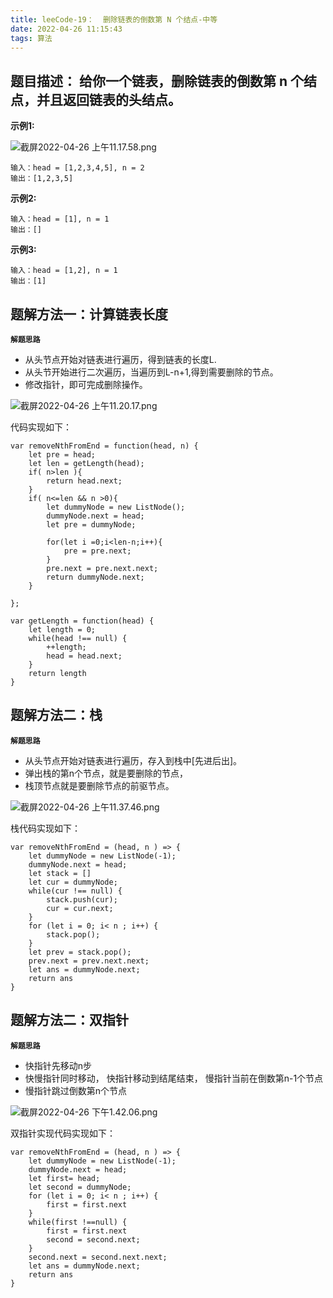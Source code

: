 ```yaml
---
title: leeCode-19：  删除链表的倒数第 N 个结点-中等
date: 2022-04-26 11:15:43
tags: 算法
---
```


<meta name="referrer" content="no-referrer"/>


## 题目描述：  给你一个链表，删除链表的倒数第 n 个结点，并且返回链表的头结点。

**示例1:**

![截屏2022-04-26 上午11.17.58.png](https://upload-images.jianshu.io/upload_images/11846892-5e32bed5083b7760.png?imageMogr2/auto-orient/strip%7CimageView2/2/w/1240)

```
输入：head = [1,2,3,4,5], n = 2
输出：[1,2,3,5]
```

**示例2:**

```
输入：head = [1], n = 1
输出：[]
```

**示例3:**

```
输入：head = [1,2], n = 1
输出：[1]
```

## 题解方法一：计算链表长度

**`解题思路`**
* 从头节点开始对链表进行遍历，得到链表的长度L.
* 从头节开始进行二次遍历，当遍历到L-n+1,得到需要删除的节点。
* 修改指针，即可完成删除操作。

![截屏2022-04-26 上午11.20.17.png](https://upload-images.jianshu.io/upload_images/11846892-ad099cb42bfd5f71.png?imageMogr2/auto-orient/strip%7CimageView2/2/w/1240)

代码实现如下： 
```
var removeNthFromEnd = function(head, n) {
    let pre = head;
    let len = getLength(head);
    if( n>len ){
        return head.next;
    }
    if( n<=len && n >0){
        let dummyNode = new ListNode();
        dummyNode.next = head;
        let pre = dummyNode;
        
        for(let i =0;i<len-n;i++){
            pre = pre.next;
        }
        pre.next = pre.next.next;
        return dummyNode.next;
    }

};

var getLength = function(head) {
    let length = 0;
    while(head !== null) {
        ++length;
        head = head.next;
    }
    return length
}
```


## 题解方法二：栈

**`解题思路`**
* 从头节点开始对链表进行遍历，存入到栈中[先进后出]。
* 弹出栈的第n个节点，就是要删除的节点，
* 栈顶节点就是要删除节点的前驱节点。


![截屏2022-04-26 上午11.37.46.png](https://upload-images.jianshu.io/upload_images/11846892-682b5d51e7bf0a09.png?imageMogr2/auto-orient/strip%7CimageView2/2/w/1240)

栈代码实现如下：

```
var removeNthFromEnd = (head, n ) => {
    let dummyNode = new ListNode(-1);
    dummyNode.next = head;
    let stack = []
    let cur = dummyNode;
    while(cur !== null) {
        stack.push(cur);
        cur = cur.next;
    }
    for (let i = 0; i< n ; i++) {
        stack.pop();
    }
    let prev = stack.pop();
    prev.next = prev.next.next;
    let ans = dummyNode.next;
    return ans
}
```

## 题解方法二：双指针

**`解题思路`**
* 快指针先移动n步
* 快慢指针同时移动， 快指针移动到结尾结束， 慢指针当前在倒数第n-1个节点
* 慢指针跳过倒数第n个节点


![截屏2022-04-26 下午1.42.06.png](https://upload-images.jianshu.io/upload_images/11846892-15ea2df330da5c0c.png?imageMogr2/auto-orient/strip%7CimageView2/2/w/1240)

双指针实现代码实现如下：

```
var removeNthFromEnd = (head, n ) => {
    let dummyNode = new ListNode(-1);
    dummyNode.next = head;
    let first= head;
    let second = dummyNode;
    for (let i = 0; i< n ; i++) {
        first = first.next
    }
    while(first !==null) {
        first = first.next 
        second = second.next;
    } 
    second.next = second.next.next;
    let ans = dummyNode.next;
    return ans
}
```
